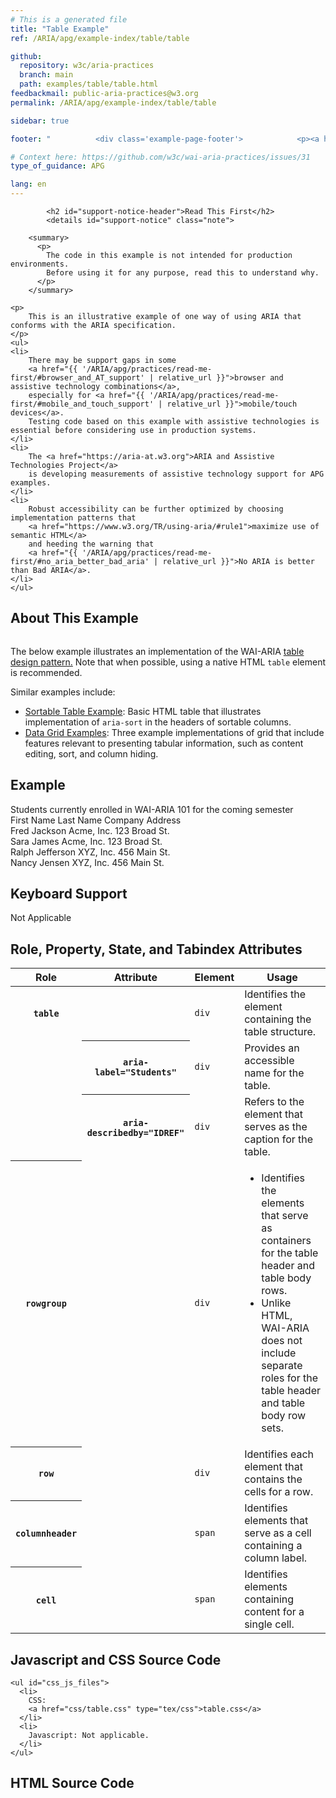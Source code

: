 ```yaml
---
# This is a generated file
title: "Table Example"
ref: /ARIA/apg/example-index/table/table

github:
  repository: w3c/aria-practices
  branch: main
  path: examples/table/table.html
feedbackmail: public-aria-practices@w3.org
permalink: /ARIA/apg/example-index/table/table

sidebar: true

footer: "          <div class='example-page-footer'>            <p><a href='https://github.com/w3c/aria-practices/projects/16'>View issues related to this example</a></p>            <p>Page last updated: 31 October 2022</p>          </div>        "

# Context here: https://github.com/w3c/wai-aria-practices/issues/31
type_of_guidance: APG

lang: en
---
```

<script src="../js/examples.js"></script>
<script src="../js/highlight.pack.js"></script>
<script src="../js/app.js"></script>

<link href="css/table.css" rel="stylesheet" />


<link 
  rel="stylesheet"
  href="{{ '/content-assets/wai-aria-practices/styles.css' | relative_url }}"
>
<!-- Code highlighting styles -->
<link 
  rel="stylesheet"
  href="{{ '/ARIA/apg/example-index/css/github.css' | relative_url }}"
>

<script>
const addBodyClass = undefined;
const enableSidebar = true;
if (addBodyClass) document.body.classList.add(addBodyClass);
if (enableSidebar) document.body.classList.add('has-sidebar');
</script>
    

<script>
    const parentPage = window.location.pathname.match(
      /\/(patterns|practices|example-index)\//
    )?.[1];
    if (parentPage) {
      const parentHref = 'a[href*="' + parentPage + '"]';
      document.querySelector(parentHref).classList.add('active');
    }
  </script>
<div>

            <h2 id="support-notice-header">Read This First</h2>
            <details id="support-notice" class="note">
    
        <summary>
          <p>
            The code in this example is not intended for production environments. 
            Before using it for any purpose, read this to understand why.
          </p>
        </summary>
      
    <p>
        This is an illustrative example of one way of using ARIA that conforms with the ARIA specification.
    </p>
    <ul>
    <li>
        There may be support gaps in some
        <a href="{{ '/ARIA/apg/practices/read-me-first/#browser_and_AT_support' | relative_url }}">browser and assistive technology combinations</a>,
        especially for <a href="{{ '/ARIA/apg/practices/read-me-first/#mobile_and_touch_support' | relative_url }}">mobile/touch devices</a>.
        Testing code based on this example with assistive technologies is essential before considering use in production systems.
    </li>
    <li>
        The <a href="https://aria-at.w3.org">ARIA and Assistive Technologies Project</a>
        is developing measurements of assistive technology support for APG examples.
    </li>
    <li>
        Robust accessibility can be further optimized by choosing implementation patterns that
        <a href="https://www.w3.org/TR/using-aria/#rule1">maximize use of semantic HTML</a>
        and heeding the warning that
        <a href="{{ '/ARIA/apg/practices/read-me-first/#no_aria_better_bad_aria' | relative_url }}">No ARIA is better than Bad ARIA</a>.
    </li>
    </ul>
</details>
            <h2>About This Example</h2>
          <img alt=""
          src="{{ '/content-images/wai-aria-practices/img/table.svg' | relative_url }}"
          class="example-page-example-icon"
        >
  
  <div>
  
  <p>
    The below example illustrates an implementation of the WAI-ARIA
    <a href="{{ '/ARIA/apg/patterns/table/' | relative_url }}">table design pattern.</a>
    Note that when possible, using a native HTML <code>table</code> element is recommended.
  </p>
  <p>Similar examples include: </p>
  <ul>
    <li><a href="sortable-table.html">Sortable Table Example</a>: Basic HTML table that illustrates implementation of <code>aria-sort</code> in the headers of sortable columns.</li>
    <li><a href="../grid/dataGrids.html">Data Grid Examples</a>: Three example implementations of grid that include features relevant to presenting tabular information, such as content editing, sort, and column hiding.</li>
  </ul>

  <section>
    <div class="example-header">
      <h2 id="ex_label">Example</h2>
    </div>
    <div role="separator" id="ex_start_sep" aria-labelledby="ex_start_sep ex_label" aria-label="Start of"></div>
    <div id="ex1">
      <div role="table" aria-label="Students" aria-describedby="students_table_desc">
        <div id="students_table_desc">Students currently enrolled in WAI-ARIA 101 for the coming semester</div>
        <div role="rowgroup">
          <div role="row">
            <span role="columnheader">First Name</span>
            <span role="columnheader">Last Name</span>
            <span role="columnheader">Company</span>
            <span role="columnheader">Address</span>
          </div>
        </div>
        <div role="rowgroup">
          <div role="row">
            <span role="cell">Fred</span>
            <span role="cell">Jackson</span>
            <span role="cell">Acme, Inc.</span>
            <span role="cell">123 Broad St.</span>
          </div>
          <div role="row">
            <span role="cell">Sara</span>
            <span role="cell">James</span>
            <span role="cell">Acme, Inc.</span>
            <span role="cell">123 Broad St.</span>
          </div>
          <div role="row">
            <span role="cell">Ralph</span>
            <span role="cell">Jefferson</span>
            <span role="cell">XYZ, Inc.</span>
            <span role="cell">456 Main St.</span>
          </div>
          <div role="row">
            <span role="cell">Nancy</span>
            <span role="cell">Jensen</span>
            <span role="cell">XYZ, Inc.</span>
            <span role="cell">456 Main St.</span>
          </div>
        </div>
      </div>
    </div>
    <div role="separator" id="ex_end_sep" aria-labelledby="ex_end_sep ex_label" aria-label="End of"></div>
  </section>

  <section>
    <h2 id="kbd_label">Keyboard Support</h2>
    <p>Not Applicable</p>
  </section>

  <section>
    <h2 id="rps_label">Role, Property, State, and Tabindex  Attributes</h2>
    <div class="table-wrap"><table aria-labelledby="rps_label" class="data attributes">
      <thead>
        <tr>
          <th scope="col">Role</th>
          <th scope="col">Attribute</th>
          <th scope="col">Element</th>
          <th scope="col">Usage</th>
        </tr>
      </thead>
      <tbody>
        <tr data-test-id="table-role">
          <th scope="row"><code>table</code></th>
          <td></td>
          <td><code>div</code></td>
          <td>Identifies the element containing the table structure.</td>
        </tr>
        <tr data-test-id="table-aria-label">
          <td></td>
          <th scope="row">
            <code>aria-label=&quot;Students&quot;</code>
          </th>
          <td><code>div</code></td>
          <td>Provides an accessible name for the table.</td>
        </tr>
        <tr data-test-id="table-aria-describedby">
          <td></td>
          <th scope="row">
            <code>aria-describedby=&quot;IDREF&quot;</code>
          </th>
          <td><code>div</code></td>
          <td>Refers to the element that serves as the caption for the table.</td>
        </tr>
        <tr data-test-id="rowgroup-role">
          <th scope="row"><code>rowgroup</code></th>
          <td></td>
          <td><code>div</code></td>
          <td>
            <ul>
              <li>Identifies the elements that serve as containers for the table header and table body rows.</li>
              <li>Unlike HTML, WAI-ARIA does not include separate roles for the table header and table body row sets.</li>
            </ul>
          </td>
        </tr>
        <tr data-test-id="row-role">
          <th scope="row"><code>row</code></th>
          <td></td>
          <td><code>div</code></td>
          <td>Identifies each element that contains the cells for a row.</td>
        </tr>
        <tr data-test-id="columnheader-role">
          <th scope="row"><code>columnheader</code></th>
          <td></td>
          <td><code>span</code></td>
          <td>Identifies elements that serve as a cell containing a column label.</td>
        </tr>
        <tr data-test-id="cell-role">
          <th scope="row"><code>cell</code></th>
          <td></td>
          <td><code>span</code></td>
          <td>Identifies elements containing content for a single cell.</td>
        </tr>
      </tbody>
    </table></div>
  </section>

  <section>
    <h2>Javascript and CSS Source Code</h2>
    
    <ul id="css_js_files">
      <li>
        CSS:
        <a href="css/table.css" type="tex/css">table.css</a>
      </li>
      <li>
        Javascript: Not applicable.
      </li>
    </ul>
  </section>

  <section>
    <h2 id="sc1_label">HTML Source Code</h2>
    <div role="separator" id="sc1_start_sep" aria-labelledby="sc1_start_sep sc1_label" aria-label="Start of"></div>
    <pre><code id="sc1"></code></pre>
    <div role="separator" id="sc1_end_sep" aria-labelledby="sc1_end_sep sc1_label" aria-label="End of"></div>
    <script>
      sourceCode.add('sc1', 'ex1', 'ex_label', 'css_js_files');
      sourceCode.make();
    </script>
  </section>
  </div>
  

</div>
<script 
  src="{{ '/ARIA/apg/example-index/js/skipto.js' | relative_url }}"
></script>
